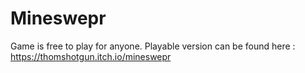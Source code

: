 # Mineswepr
Game is free to play for anyone. Playable version can be found here : <br>
https://thomshotgun.itch.io/mineswepr
